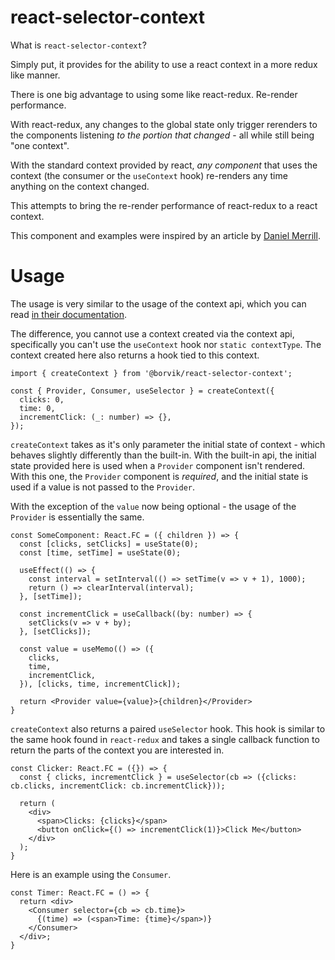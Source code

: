 # react-selector-context

What is `react-selector-context`?

Simply put, it provides for the ability to use a react context in a more redux like manner.

There is one big advantage to using some like react-redux. Re-render performance.

With react-redux, any changes to the global state only trigger rerenders to the components listening _to the portion that changed_ - all while still being "one context".

With the standard context provided by react, _any component_ that uses the context (the consumer or the `useContext` hook) re-renders any time anything on the context changed.

This attempts to bring the re-render performance of react-redux to a react context.

This component and examples were inspired by an article by [Daniel Merrill](https://medium.com/async-la/how-useselector-can-trigger-an-update-only-when-we-want-it-to-a8d92306f559).

# Usage

The usage is very similar to the usage of the context api, which you can read [in their documentation](https://reactjs.org/docs/context.html).

The difference, you cannot use a context created via the context api, specifically you can't use the `useContext` hook nor `static contextType`.  The context created here also returns a hook tied to this context.

```tsx
import { createContext } from '@borvik/react-selector-context';

const { Provider, Consumer, useSelector } = createContext({
  clicks: 0,
  time: 0,
  incrementClick: (_: number) => {},
});
```

`createContext` takes as it's only parameter the initial state of context - which behaves slightly differently than the built-in.  With the built-in api, the initial state provided here is used when a `Provider` component isn't rendered.  With this one, the `Provider` component is _required_, and the initial state is used if a value is not passed to the `Provider`.

With the exception of the `value` now being optional - the usage of the `Provider` is essentially the same.

```tsx
const SomeComponent: React.FC = ({ children }) => {
  const [clicks, setClicks] = useState(0);
  const [time, setTime] = useState(0);

  useEffect(() => {
    const interval = setInterval(() => setTime(v => v + 1), 1000);
    return () => clearInterval(interval);
  }, [setTime]);

  const incrementClick = useCallback((by: number) => {
    setClicks(v => v + by);
  }, [setClicks]);

  const value = useMemo(() => ({
    clicks,
    time,
    incrementClick,
  }), [clicks, time, incrementClick]);

  return <Provider value={value}>{children}</Provider>
}
```

`createContext` also returns a paired `useSelector` hook. This hook is similar to the same hook found in `react-redux` and takes a single callback function to return the parts of the context you are interested in.

```tsx
const Clicker: React.FC = ({}) => {
  const { clicks, incrementClick } = useSelector(cb => ({clicks: cb.clicks, incrementClick: cb.incrementClick}));

  return (
    <div>
      <span>Clicks: {clicks}</span>
      <button onClick={() => incrementClick(1)}>Click Me</button>
    </div>
  );
}
```

Here is an example using the `Consumer`.

```tsx
const Timer: React.FC = () => {
  return <div>
    <Consumer selector={cb => cb.time}>
      {(time) => (<span>Time: {time}</span>)}
    </Consumer>
  </div>;
}
```